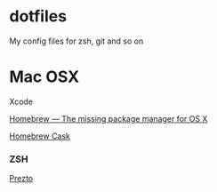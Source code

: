 # dotfiles

My config files for zsh, git and so on

# Mac OSX

Xcode

[Homebrew — The missing package manager for OS X](http://brew.sh)

[Homebrew Cask](http://caskroom.io)

### ZSH

[Prezto](https://github.com/sorin-ionescu/prezto)
